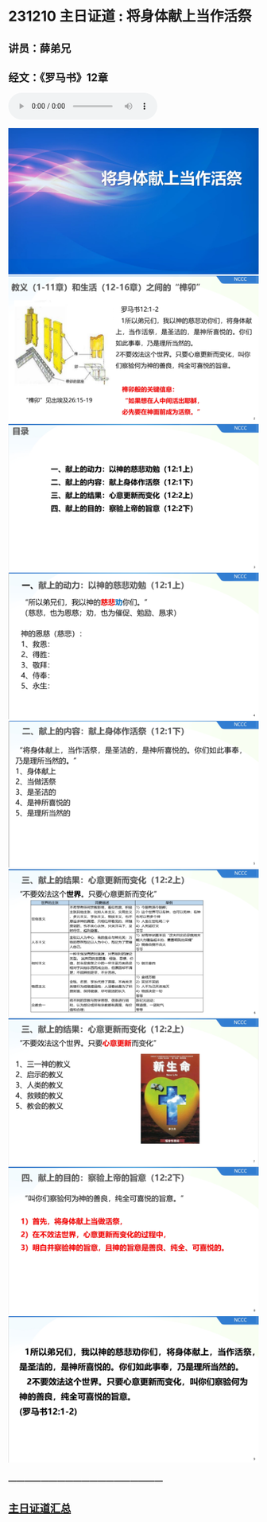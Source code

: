 # 231210 主日证道 : 将身体献上当作活祭
## 讲员：薛弟兄
## 经文：《罗马书》12章

<audio controls src="./231210.mp3"></audio>

![](./01.jpg)
![](./02.jpg)
![](./03.jpg)
![](./04.jpg)
![](./05.jpg)
![](./06.jpg)
![](./07.jpg)
![](./08.jpg)
![](./09.jpg)



### ———————————————————

## [主日证道汇总](https://nccchurch.github.io/Sermons/)



